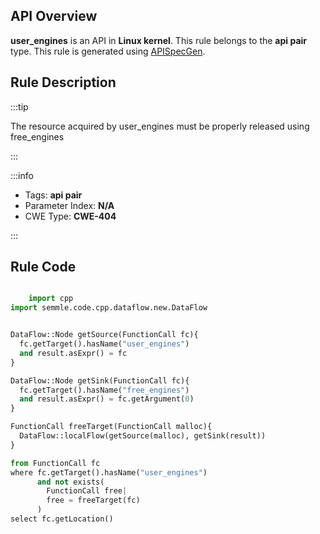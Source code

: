 ---
---


## API Overview
**user_engines** is an API in **Linux kernel**. This rule belongs to the **api pair** type. This rule is generated using [APISpecGen](../../tools/APISpecGen).
## Rule Description

:::tip

The resource acquired by user_engines must be properly released using free_engines

:::

:::info

- Tags: **api pair**
- Parameter Index: **N/A**
- CWE Type: **CWE-404**

:::

## Rule Code
```python

    import cpp
import semmle.code.cpp.dataflow.new.DataFlow


DataFlow::Node getSource(FunctionCall fc){
  fc.getTarget().hasName("user_engines")
  and result.asExpr() = fc
}

DataFlow::Node getSink(FunctionCall fc){
  fc.getTarget().hasName("free_engines")
  and result.asExpr() = fc.getArgument(0)
}

FunctionCall freeTarget(FunctionCall malloc){
  DataFlow::localFlow(getSource(malloc), getSink(result))
}

from FunctionCall fc
where fc.getTarget().hasName("user_engines")
      and not exists(
        FunctionCall free| 
        free = freeTarget(fc)
      )
select fc.getLocation()

    
```